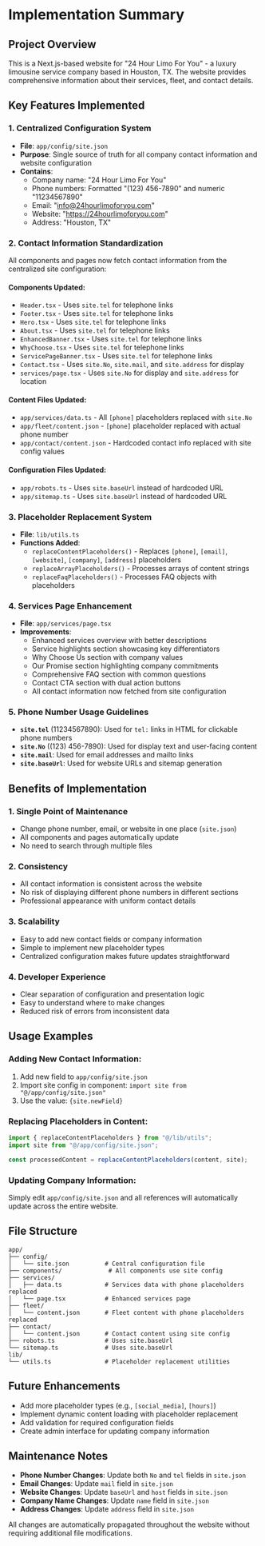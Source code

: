 # Implementation Summary

## Project Overview
This is a Next.js-based website for "24 Hour Limo For You" - a luxury limousine service company based in Houston, TX. The website provides comprehensive information about their services, fleet, and contact details.

## Key Features Implemented

### 1. **Centralized Configuration System**
- **File**: `app/config/site.json`
- **Purpose**: Single source of truth for all company contact information and website configuration
- **Contains**:
  - Company name: "24 Hour Limo For You"
  - Phone numbers: Formatted "(123) 456-7890" and numeric "11234567890"
  - Email: "info@24hourlimoforyou.com"
  - Website: "https://24hourlimoforyou.com"
  - Address: "Houston, TX"

### 2. **Contact Information Standardization**
All components and pages now fetch contact information from the centralized site configuration:

#### **Components Updated**:
- `Header.tsx` - Uses `site.tel` for telephone links
- `Footer.tsx` - Uses `site.tel` for telephone links
- `Hero.tsx` - Uses `site.tel` for telephone links
- `About.tsx` - Uses `site.tel` for telephone links
- `EnhancedBanner.tsx` - Uses `site.tel` for telephone links
- `WhyChoose.tsx` - Uses `site.tel` for telephone links
- `ServicePageBanner.tsx` - Uses `site.tel` for telephone links
- `Contact.tsx` - Uses `site.No`, `site.mail`, and `site.address` for display
- `services/page.tsx` - Uses `site.No` for display and `site.address` for location

#### **Content Files Updated**:
- `app/services/data.ts` - All `[phone]` placeholders replaced with `site.No`
- `app/fleet/content.json` - `[phone]` placeholder replaced with actual phone number
- `app/contact/content.json` - Hardcoded contact info replaced with site config values

#### **Configuration Files Updated**:
- `app/robots.ts` - Uses `site.baseUrl` instead of hardcoded URL
- `app/sitemap.ts` - Uses `site.baseUrl` instead of hardcoded URL

### 3. **Placeholder Replacement System**
- **File**: `lib/utils.ts`
- **Functions Added**:
  - `replaceContentPlaceholders()` - Replaces `[phone]`, `[email]`, `[website]`, `[company]`, `[address]` placeholders
  - `replaceArrayPlaceholders()` - Processes arrays of content strings
  - `replaceFaqPlaceholders()` - Processes FAQ objects with placeholders

### 4. **Services Page Enhancement**
- **File**: `app/services/page.tsx`
- **Improvements**:
  - Enhanced services overview with better descriptions
  - Service highlights section showcasing key differentiators
  - Why Choose Us section with company values
  - Our Promise section highlighting company commitments
  - Comprehensive FAQ section with common questions
  - Contact CTA section with dual action buttons
  - All contact information now fetched from site configuration

### 5. **Phone Number Usage Guidelines**
- **`site.tel`** (11234567890): Used for `tel:` links in HTML for clickable phone numbers
- **`site.No`** ((123) 456-7890): Used for display text and user-facing content
- **`site.mail`**: Used for email addresses and mailto links
- **`site.baseUrl`**: Used for website URLs and sitemap generation

## Benefits of Implementation

### 1. **Single Point of Maintenance**
- Change phone number, email, or website in one place (`site.json`)
- All components and pages automatically update
- No need to search through multiple files

### 2. **Consistency**
- All contact information is consistent across the website
- No risk of displaying different phone numbers in different sections
- Professional appearance with uniform contact details

### 3. **Scalability**
- Easy to add new contact fields or company information
- Simple to implement new placeholder types
- Centralized configuration makes future updates straightforward

### 4. **Developer Experience**
- Clear separation of configuration and presentation logic
- Easy to understand where to make changes
- Reduced risk of errors from inconsistent data

## Usage Examples

### **Adding New Contact Information**:
1. Add new field to `app/config/site.json`
2. Import site config in component: `import site from "@/app/config/site.json"`
3. Use the value: `{site.newField}`

### **Replacing Placeholders in Content**:
```typescript
import { replaceContentPlaceholders } from "@/lib/utils";
import site from "@/app/config/site.json";

const processedContent = replaceContentPlaceholders(content, site);
```

### **Updating Company Information**:
Simply edit `app/config/site.json` and all references will automatically update across the entire website.

## File Structure
```
app/
├── config/
│   └── site.json          # Central configuration file
├── components/             # All components use site config
├── services/
│   ├── data.ts            # Services data with phone placeholders replaced
│   └── page.tsx           # Enhanced services page
├── fleet/
│   └── content.json       # Fleet content with phone placeholders replaced
├── contact/
│   └── content.json       # Contact content using site config
├── robots.ts              # Uses site.baseUrl
└── sitemap.ts             # Uses site.baseUrl
lib/
└── utils.ts               # Placeholder replacement utilities
```

## Future Enhancements
- Add more placeholder types (e.g., `[social_media]`, `[hours]`)
- Implement dynamic content loading with placeholder replacement
- Add validation for required configuration fields
- Create admin interface for updating company information

## Maintenance Notes
- **Phone Number Changes**: Update both `No` and `tel` fields in `site.json`
- **Email Changes**: Update `mail` field in `site.json`
- **Website Changes**: Update `baseUrl` and `host` fields in `site.json`
- **Company Name Changes**: Update `name` field in `site.json`
- **Address Changes**: Update `address` field in `site.json`

All changes are automatically propagated throughout the website without requiring additional file modifications.
